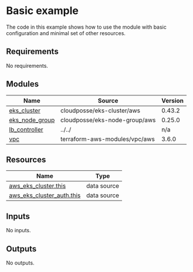 # Basic example

The code in this example shows how to use the module with basic configuration and minimal set of other resources.

<!-- BEGINNING OF PRE-COMMIT-TERRAFORM DOCS HOOK -->
## Requirements

No requirements.

## Modules

| Name | Source | Version |
|------|--------|---------|
| <a name="module_eks_cluster"></a> [eks\_cluster](#module\_eks\_cluster) | cloudposse/eks-cluster/aws | 0.43.2 |
| <a name="module_eks_node_group"></a> [eks\_node\_group](#module\_eks\_node\_group) | cloudposse/eks-node-group/aws | 0.25.0 |
| <a name="module_lb_controller"></a> [lb\_controller](#module\_lb\_controller) | ../../ | n/a |
| <a name="module_vpc"></a> [vpc](#module\_vpc) | terraform-aws-modules/vpc/aws | 3.6.0 |

## Resources

| Name | Type |
|------|------|
| [aws_eks_cluster.this](https://registry.terraform.io/providers/hashicorp/aws/latest/docs/data-sources/eks_cluster) | data source |
| [aws_eks_cluster_auth.this](https://registry.terraform.io/providers/hashicorp/aws/latest/docs/data-sources/eks_cluster_auth) | data source |

## Inputs

No inputs.

## Outputs

No outputs.
<!-- END OF PRE-COMMIT-TERRAFORM DOCS HOOK -->
